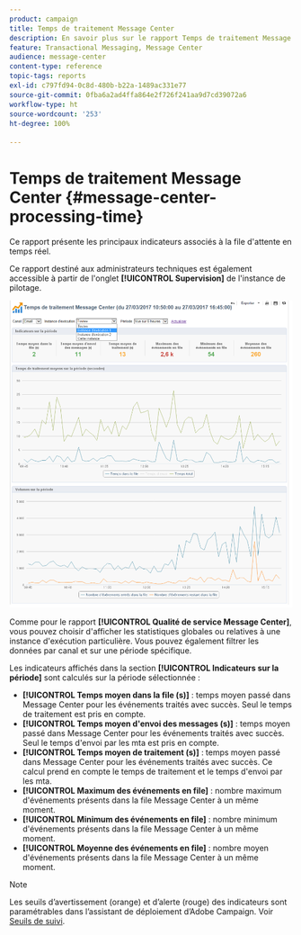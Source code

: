```yaml
---
product: campaign
title: Temps de traitement Message Center
description: En savoir plus sur le rapport Temps de traitement Message Center
feature: Transactional Messaging, Message Center
audience: message-center
content-type: reference
topic-tags: reports
exl-id: c797fd94-0c8d-480b-b22a-1489ac331e77
source-git-commit: 0fba6a2ad4ffa864e2f726f241aa9d7cd39072a6
workflow-type: ht
source-wordcount: '253'
ht-degree: 100%

---
```


# Temps de traitement Message Center {#message-center-processing-time}



Ce rapport présente les principaux indicateurs associés à la file d&#39;attente en temps réel.

Ce rapport destiné aux administrateurs techniques est également accessible à partir de l&#39;onglet **[!UICONTROL Supervision]** de l&#39;instance de pilotage.

![](assets/mc_reports_2.png)

Comme pour le rapport **[!UICONTROL Qualité de service Message Center]**, vous pouvez choisir d&#39;afficher les statistiques globales ou relatives à une instance d&#39;exécution particulière. Vous pouvez également filtrer les données par canal et sur une période spécifique.

Les indicateurs affichés dans la section **[!UICONTROL Indicateurs sur la période]** sont calculés sur la période sélectionnée :

* **[!UICONTROL Temps moyen dans la file (s)]** : temps moyen passé dans Message Center pour les événements traités avec succès. Seul le temps de traitement est pris en compte.
* **[!UICONTROL Temps moyen d&#39;envoi des messages (s)]** : temps moyen passé dans Message Center pour les événements traités avec succès. Seul le temps d&#39;envoi par les mta est pris en compte.
* **[!UICONTROL Temps moyen de traitement (s)]** : temps moyen passé dans Message Center pour les événements traités avec succès. Ce calcul prend en compte le temps de traitement et le temps d&#39;envoi par les mta.
* **[!UICONTROL Maximum des événements en file]** : nombre maximum d&#39;événements présents dans la file Message Center à un même moment.
* **[!UICONTROL Minimum des événements en file]** : nombre minimum d&#39;événements présents dans la file Message Center à un même moment.
* **[!UICONTROL Moyenne des événements en file]** : nombre moyen d&#39;événements présents dans la file Message Center à un même moment.

>[!NOTE]
>
>Les seuils d’avertissement (orange) et d’alerte (rouge) des indicateurs sont paramétrables dans l’assistant de déploiement d’Adobe Campaign. Voir [Seuils de suivi](../../message-center/using/additional-configurations.md#monitoring-thresholds).
